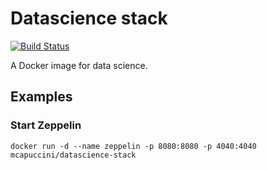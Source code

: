# Datascience stack
[![Build Status](https://travis-ci.com/mcapuccini/datascience-stack.svg?branch=master)](https://travis-ci.com/mcapuccini/datascience-stack)

A Docker image for data science.

## Examples

### Start Zeppelin
```
docker run -d --name zeppelin -p 8080:8080 -p 4040:4040 mcapuccini/datascience-stack
```
